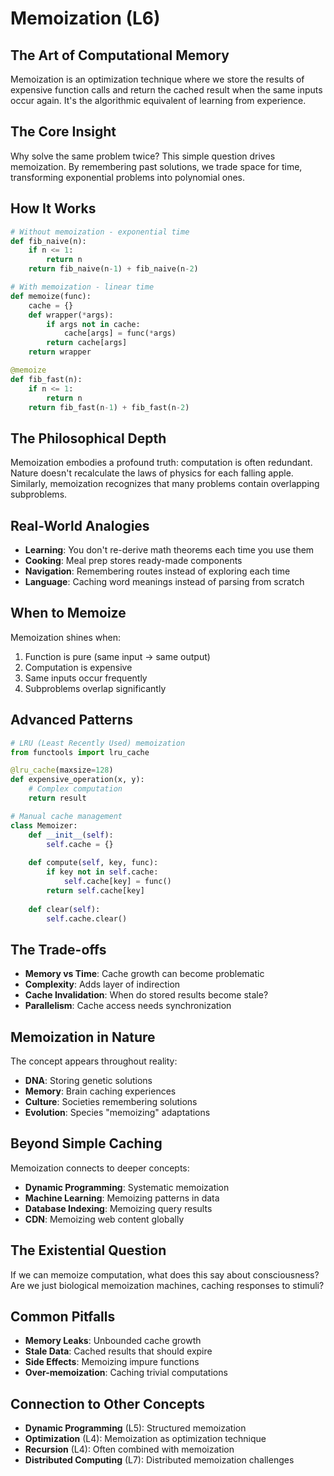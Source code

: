 # Memoization (L6)

## The Art of Computational Memory

Memoization is an optimization technique where we store the results of expensive function calls and return the cached result when the same inputs occur again. It's the algorithmic equivalent of learning from experience.

## The Core Insight

Why solve the same problem twice? This simple question drives memoization. By remembering past solutions, we trade space for time, transforming exponential problems into polynomial ones.

## How It Works

```python
# Without memoization - exponential time
def fib_naive(n):
    if n <= 1:
        return n
    return fib_naive(n-1) + fib_naive(n-2)

# With memoization - linear time
def memoize(func):
    cache = {}
    def wrapper(*args):
        if args not in cache:
            cache[args] = func(*args)
        return cache[args]
    return wrapper

@memoize
def fib_fast(n):
    if n <= 1:
        return n
    return fib_fast(n-1) + fib_fast(n-2)
```

## The Philosophical Depth

Memoization embodies a profound truth: computation is often redundant. Nature doesn't recalculate the laws of physics for each falling apple. Similarly, memoization recognizes that many problems contain overlapping subproblems.

## Real-World Analogies

- **Learning**: You don't re-derive math theorems each time you use them
- **Cooking**: Meal prep stores ready-made components
- **Navigation**: Remembering routes instead of exploring each time
- **Language**: Caching word meanings instead of parsing from scratch

## When to Memoize

Memoization shines when:
1. Function is pure (same input → same output)
2. Computation is expensive
3. Same inputs occur frequently
4. Subproblems overlap significantly

## Advanced Patterns

```python
# LRU (Least Recently Used) memoization
from functools import lru_cache

@lru_cache(maxsize=128)
def expensive_operation(x, y):
    # Complex computation
    return result

# Manual cache management
class Memoizer:
    def __init__(self):
        self.cache = {}
    
    def compute(self, key, func):
        if key not in self.cache:
            self.cache[key] = func()
        return self.cache[key]
    
    def clear(self):
        self.cache.clear()
```

## The Trade-offs

- **Memory vs Time**: Cache growth can become problematic
- **Complexity**: Adds layer of indirection
- **Cache Invalidation**: When do stored results become stale?
- **Parallelism**: Cache access needs synchronization

## Memoization in Nature

The concept appears throughout reality:
- **DNA**: Storing genetic solutions
- **Memory**: Brain caching experiences
- **Culture**: Societies remembering solutions
- **Evolution**: Species "memoizing" adaptations

## Beyond Simple Caching

Memoization connects to deeper concepts:
- **Dynamic Programming**: Systematic memoization
- **Machine Learning**: Memoizing patterns in data
- **Database Indexing**: Memoizing query results
- **CDN**: Memoizing web content globally

## The Existential Question

If we can memoize computation, what does this say about consciousness? Are we just biological memoization machines, caching responses to stimuli?

## Common Pitfalls

- **Memory Leaks**: Unbounded cache growth
- **Stale Data**: Cached results that should expire
- **Side Effects**: Memoizing impure functions
- **Over-memoization**: Caching trivial computations

## Connection to Other Concepts

- **Dynamic Programming** (L5): Structured memoization
- **Optimization** (L4): Memoization as optimization technique
- **Recursion** (L4): Often combined with memoization
- **Distributed Computing** (L7): Distributed memoization challenges